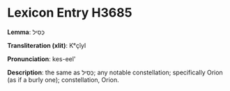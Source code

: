 # Lexicon Entry H3685

**Lemma**: כְּסִיל

**Transliteration (xlit)**: Kᵉçîyl

**Pronunciation**: kes-eel'

**Description**:
the same as כְּסִיל; any notable constellation; specifically Orion (as if a burly one); constellation, Orion.
